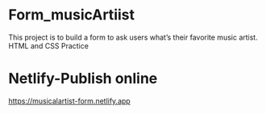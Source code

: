 # Form_musicArtiist
This project is to build a form to ask users what’s their favorite music artist. HTML and CSS Practice
# Netlify-Publish online
https://musicalartist-form.netlify.app
